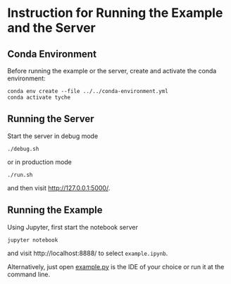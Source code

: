 Instruction for Running the Example and the Server
==================================================


Conda Environment
-----------------

Before running the example or the server, create and activate the conda environment:

	conda env create --file ../../conda-environment.yml
	conda activate tyche


Running the Server
------------------

Start the server in debug mode

	./debug.sh

or in production mode

	./run.sh

and then visit http://127.0.0.1:5000/.


Running the Example
-------------------

Using Jupyter, first start the notebook server

	jupyter notebook

and visit http://localhost:8888/ to select `example.ipynb`.

Alternatively, just open [example.py](example.py) is the IDE of your choice or run it at the command line.
